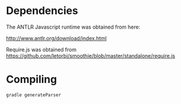 # Dependencies

The ANTLR Javascript runtime was obtained from here:

http://www.antlr.org/download/index.html

Require.js was obtained from https://github.com/letorbi/smoothie/blob/master/standalone/require.js

# Compiling

```bash
gradle generateParser
```

